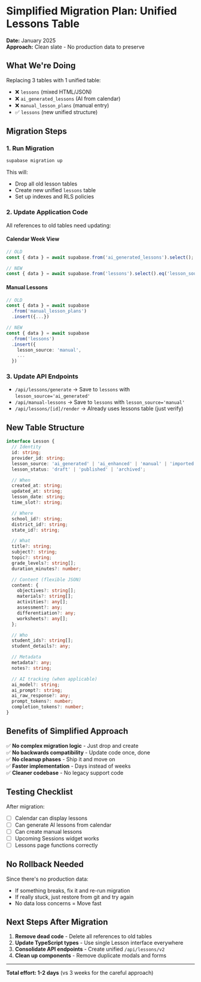# Simplified Migration Plan: Unified Lessons Table

**Date:** January 2025  
**Approach:** Clean slate - No production data to preserve

## What We're Doing

Replacing 3 tables with 1 unified table:

- ❌ `lessons` (mixed HTML/JSON)
- ❌ `ai_generated_lessons` (AI from calendar)
- ❌ `manual_lesson_plans` (manual entry)
- ✅ `lessons` (new unified structure)

## Migration Steps

### 1. Run Migration

```bash
supabase migration up
```

This will:

- Drop all old lesson tables
- Create new unified `lessons` table
- Set up indexes and RLS policies

### 2. Update Application Code

All references to old tables need updating:

#### Calendar Week View

```typescript
// OLD
const { data } = await supabase.from('ai_generated_lessons').select();

// NEW
const { data } = await supabase.from('lessons').select().eq('lesson_source', 'ai_generated');
```

#### Manual Lessons

```typescript
// OLD
const { data } = await supabase
  .from('manual_lesson_plans')
  .insert({...})

// NEW
const { data } = await supabase
  .from('lessons')
  .insert({
    lesson_source: 'manual',
    ...
  })
```

### 3. Update API Endpoints

- `/api/lessons/generate` → Save to `lessons` with `lesson_source='ai_generated'`
- `/api/manual-lessons` → Save to `lessons` with `lesson_source='manual'`
- `/api/lessons/[id]/render` → Already uses lessons table (just verify)

## New Table Structure

```typescript
interface Lesson {
  // Identity
  id: string;
  provider_id: string;
  lesson_source: 'ai_generated' | 'ai_enhanced' | 'manual' | 'imported';
  lesson_status: 'draft' | 'published' | 'archived';

  // When
  created_at: string;
  updated_at: string;
  lesson_date: string;
  time_slot?: string;

  // Where
  school_id?: string;
  district_id?: string;
  state_id?: string;

  // What
  title?: string;
  subject?: string;
  topic?: string;
  grade_levels?: string[];
  duration_minutes?: number;

  // Content (flexible JSON)
  content: {
    objectives?: string[];
    materials?: string[];
    activities?: any[];
    assessment?: any;
    differentiation?: any;
    worksheets?: any[];
  };

  // Who
  student_ids?: string[];
  student_details?: any;

  // Metadata
  metadata?: any;
  notes?: string;

  // AI tracking (when applicable)
  ai_model?: string;
  ai_prompt?: string;
  ai_raw_response?: any;
  prompt_tokens?: number;
  completion_tokens?: number;
}
```

## Benefits of Simplified Approach

✅ **No complex migration logic** - Just drop and create  
✅ **No backwards compatibility** - Update code once, done  
✅ **No cleanup phases** - Ship it and move on  
✅ **Faster implementation** - Days instead of weeks  
✅ **Cleaner codebase** - No legacy support code

## Testing Checklist

After migration:

- [ ] Calendar can display lessons
- [ ] Can generate AI lessons from calendar
- [ ] Can create manual lessons
- [ ] Upcoming Sessions widget works
- [ ] Lessons page functions correctly

## No Rollback Needed

Since there's no production data:

- If something breaks, fix it and re-run migration
- If really stuck, just restore from git and try again
- No data loss concerns = Move fast

## Next Steps After Migration

1. **Remove dead code** - Delete all references to old tables
2. **Update TypeScript types** - Use single Lesson interface everywhere
3. **Consolidate API endpoints** - Create unified `/api/lessons/v2`
4. **Clean up components** - Remove duplicate modals and forms

---

**Total effort: 1-2 days** (vs 3 weeks for the careful approach)
